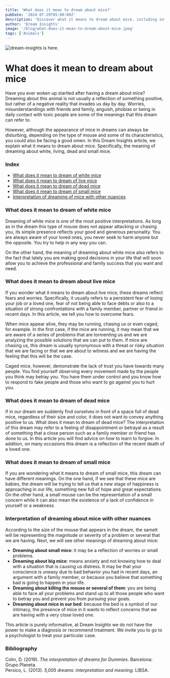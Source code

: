 ```yaml
---
title: 'What does it mean to dream about mice?'
pubDate: '2024-07-29T05:00:00Z'
description: 'Discover what it means to dream about mice, including interpretations of white, living, dead, and small mice.'
author: 'Dream Insights'
image: '/blog/what-does-it-mean-to-dream-about-mice.jpeg'
tags: ['Animals']
---
```


![dream-insights is here.](/blog/what-does-it-mean-to-dream-about-mice.jpeg)

# What does it mean to dream about mice

Have you ever woken up startled after having a dream about mice? Dreaming about this animal is not usually a reflection of something positive, but rather of a negative reality that invades us day by day. Worries, misunderstandings with friends and family, anguish, phobias or being in daily contact with toxic people are some of the meanings that this dream can refer to.

However, although the appearance of mice in dreams can always be disturbing, depending on the type of mouse and some of its characteristics, you could also be facing a good omen. In this Dream Insights article, we explain what it means to dream about mice. Specifically, the meaning of dreaming about white, living, dead and small mice.

### Index

- [What does it mean to dream of white mice](#what-does-it-mean-to-dream-of-white-mice)
- [What does it mean to dream of live mice](#what-does-it-mean-to-dream-of-live-mice)
- [What does it mean to dream of dead mice](#what-does-it-mean-to-dream-of-dead-mice)
- [What does it mean to dream of small mice](#what-does-it-mean-to-dream-of-small-mice)
- [Interpretation of dreaming of mice with other nuances](#interpretation-of-dreaming-of-mice-with-other-nuances)

### What does it mean to dream of white mice

Dreaming of white mice is one of the most positive interpretations. As long as in the dream this type of mouse does not appear attacking or chasing you, its simple presence reflects your good and generous personality. You are always aware of your loved ones, you never seek to harm anyone but the opposite. You try to help in any way you can. 

On the other hand, the meaning of dreaming about white mice also refers to the fact that lately you are making good decisions in your life that will soon allow you to achieve the professional and family success that you want and need. 

### What does it mean to dream about live mice

If you wonder what it means to dream about live mice, these dreams reflect fears and worries. Specifically, it usually refers to a persistent fear of losing your job or a loved one, fear of not being able to face debts or also to a situation of strong confrontations with a family member, partner or friend in recent days. In this article, we tell you how to overcome fears. 

When mice appear alive, they may be running, chasing us or even caged, for example. In the first case, if the mice are running, it may mean that we are aware of a series of problems that are tormenting us and we are analyzing the possible solutions that we can put to them. If mice are chasing us, this dream is usually synonymous with a threat or risky situation that we are facing or that we are about to witness and we are having the feeling that this will be the case. 

Caged mice, however, demonstrate the lack of trust you have towards many people. You find yourself observing every movement made by the people you think may betray you. You have them under control and you know how to respond to fake people and those who want to go against you to hurt you. 

### What does it mean to dream of dead mice

If in our dream we suddenly find ourselves in front of a space full of dead mice, regardless of their size and color, it does not want to convey anything positive to us. What does it mean to dream of dead mice? The interpretation of this dream may refer to a feeling of disappointment or betrayal as a result of something that a close person such as a family member or friend has done to us. In this article you will find advice on how to learn to forgive. In addition, on many occasions this dream is a reflection of the recent death of a loved one. 

### What does it mean to dream of small mice

If you are wondering what it means to dream of small mice, this dream can have different meanings. On the one hand, if we see that these mice are babies, the dream will be trying to tell us that a new stage of happiness is approaching in our life, something new full of hope and great expectations. On the other hand, a small mouse can be the representation of a small concern while it can also mean the existence of a lack of confidence in yourself or a weakness. 
### Interpretation of dreaming about mice with other nuances

According to the size of the mouse that appears in the dream, the sameIt will be representing the magnitude or severity of a problem or several that we are having. Next, we will see other meanings of dreaming about mice:

- **Dreaming about small mice**: it may be a reflection of worries or small problems.
- **Dreaming about big mice**: means anxiety and not knowing how to deal with a situation that is causing us distress. It may be that your conscience is uneasy due to bad behavior you had in recent days, an argument with a family member, or because you believe that something bad is going to happen in your life.
- **Dreaming about killing the mouse or several of them**: you are being able to face all your problems and stand up to all those people who want to betray you and prevent you from pursuing your goals.
- **Dreaming about mice in our bed**: because the bed is a symbol of our intimacy, the presence of mice in it wants to reflect concerns that we are having with a very close loved one.

This article is purely informative, at Dream Insights we do not have the power to make a diagnosis or recommend treatment. We invite you to go to a psychologist to treat your particular case.


### Bibliography

Colin, D. (2019). *The interpretation of dreams for Dummies*. Barcelona: Grupo Planeta.  
Persico, L. (2013). *5,005 dreams: interpretation and meaning*. LIBSA.